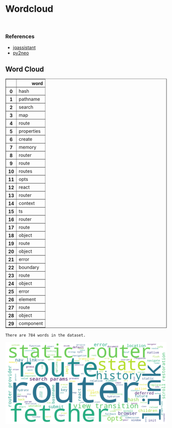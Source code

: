 # Wordcloud
<br>  

### References
- [jqassistant](https://jqassistant.org)
- [py2neo](https://py2neo.org/2021.1/)





## Word Cloud




<div>
<table border="1" class="dataframe">
  <thead>
    <tr style="text-align: right;">
      <th></th>
      <th>word</th>
    </tr>
  </thead>
  <tbody>
    <tr>
      <th>0</th>
      <td>hash</td>
    </tr>
    <tr>
      <th>1</th>
      <td>pathname</td>
    </tr>
    <tr>
      <th>2</th>
      <td>search</td>
    </tr>
    <tr>
      <th>3</th>
      <td>map</td>
    </tr>
    <tr>
      <th>4</th>
      <td>route</td>
    </tr>
    <tr>
      <th>5</th>
      <td>properties</td>
    </tr>
    <tr>
      <th>6</th>
      <td>create</td>
    </tr>
    <tr>
      <th>7</th>
      <td>memory</td>
    </tr>
    <tr>
      <th>8</th>
      <td>router</td>
    </tr>
    <tr>
      <th>9</th>
      <td>route</td>
    </tr>
    <tr>
      <th>10</th>
      <td>routes</td>
    </tr>
    <tr>
      <th>11</th>
      <td>opts</td>
    </tr>
    <tr>
      <th>12</th>
      <td>react</td>
    </tr>
    <tr>
      <th>13</th>
      <td>router</td>
    </tr>
    <tr>
      <th>14</th>
      <td>context</td>
    </tr>
    <tr>
      <th>15</th>
      <td>ts</td>
    </tr>
    <tr>
      <th>16</th>
      <td>router</td>
    </tr>
    <tr>
      <th>17</th>
      <td>route</td>
    </tr>
    <tr>
      <th>18</th>
      <td>object</td>
    </tr>
    <tr>
      <th>19</th>
      <td>route</td>
    </tr>
    <tr>
      <th>20</th>
      <td>object</td>
    </tr>
    <tr>
      <th>21</th>
      <td>error</td>
    </tr>
    <tr>
      <th>22</th>
      <td>boundary</td>
    </tr>
    <tr>
      <th>23</th>
      <td>route</td>
    </tr>
    <tr>
      <th>24</th>
      <td>object</td>
    </tr>
    <tr>
      <th>25</th>
      <td>error</td>
    </tr>
    <tr>
      <th>26</th>
      <td>element</td>
    </tr>
    <tr>
      <th>27</th>
      <td>route</td>
    </tr>
    <tr>
      <th>28</th>
      <td>object</td>
    </tr>
    <tr>
      <th>29</th>
      <td>component</td>
    </tr>
  </tbody>
</table>
</div>



    There are 784 words in the dataset.



    
![png](Wordcloud_files/Wordcloud_10_1.png)
    

